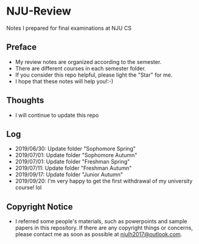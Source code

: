 # NJU-Review
Notes I prepared for final examinations at NJU CS
## Preface
- My review notes are organized according to the semester.
- There are different courses in each semester folder.
- If you consider this repo helpful, please light the "Star" for me.
- I hope that these notes will help you!:-)
## Thoughts
- I will continue to update this repo
## Log
- 2019/06/30: Update folder "Sophomore Spring"
- 2019/07/01: Update folder "Sophomore Autumn"
- 2019/07/01: Update folder "Freshman Spring"
- 2019/07/11: Update folder "Freshman Autumn"
- 2019/09/17: Update folder "Junior Autumn"
- 2019/09/20: I'm very happy to get the first withdrawal of my university course! lol

## Copyright Notice

- I referred some people's materials, such as powerpoints and sample papers in this repository. If there are any copyright things or concerns, please contact me as soon as possible at <njulh2017@outlook.com>.